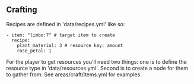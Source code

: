 Crafting
---

Recipes are defined in 'data/recipes.yml' like so:

```
- item: "limbo:7" # target item to create
  recipe:
    plant_material: 3 # resource key: amount
    rose_petal: 1
```

For the player to get resources you'll need two things: one is to define the resource type in 'data/resources.yml'.
Second is to create a node for them to gather from. See areas/craft/items.yml for examples.
